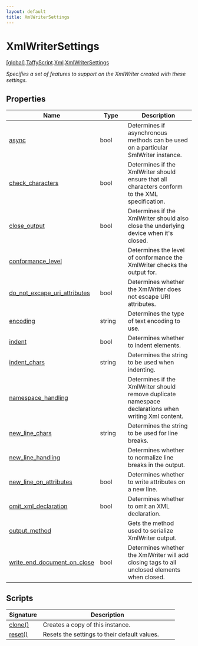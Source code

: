 ```yaml
---
layout: default
title: XmlWriterSettings
---
```


# XmlWriterSettings

[\[global\]]({{site.baseurl}}/docs/).[TaffyScript]({{site.baseurl}}/docs/TaffyScript/).[Xml]({{site.baseurl}}/docs/TaffyScript/Xml/).[XmlWriterSettings]({{site.baseurl}}/docs/TaffyScript/Xml/XmlWriterSettings/)

_Specifies a set of features to support on the XmlWriter created with these settings._

## Properties

<table>
  <col width="15%">
  <col width="15%">
  <thead>
    <tr>
      <th>Name</th>
      <th>Type</th>
      <th>Description</th>
    </tr>
  </thead>
  <tbody>
    <tr>
      <td><a href="{{site.baseurl}}/docs/TaffyScript/Xml/XmlWriterSettings/async/">async</a></td>
      <td>bool</td>
      <td>Determines if asynchronous methods can be used on a particular SmlWriter instance.</td>
    </tr>
    <tr>
      <td><a href="{{site.baseurl}}/docs/TaffyScript/Xml/XmlWriterSettings/check_characters/">check_characters</a></td>
      <td>bool</td>
      <td>Determines if the XmlWriter should ensure that all characters conform to the XML specification.</td>
    </tr>
    <tr>
      <td><a href="{{site.baseurl}}/docs/TaffyScript/Xml/XmlWriterSettings/close_output/">close_output</a></td>
      <td>bool</td>
      <td>Determines if the XmlWriter should also close the underlying device when it's closed.</td>
    </tr>
    <tr>
      <td><a href="{{site.baseurl}}/docs/TaffyScript/Xml/XmlWriterSettings/conformance_level/">conformance_level</a></td>
      <td></td>
      <td>Determines the level of conformance the XmlWriter checks the output for.</td>
    </tr>
    <tr>
      <td><a href="{{site.baseurl}}/docs/TaffyScript/Xml/XmlWriterSettings/do_not_excape_uri_attributes/">do_not_excape_uri_attributes</a></td>
      <td>bool</td>
      <td>Determines whether the XmlWriter does not escape URI attributes.</td>
    </tr>
    <tr>
      <td><a href="{{site.baseurl}}/docs/TaffyScript/Xml/XmlWriterSettings/encoding/">encoding</a></td>
      <td>string</td>
      <td>Determines the type of text encoding to use.</td>
    </tr>
    <tr>
      <td><a href="{{site.baseurl}}/docs/TaffyScript/Xml/XmlWriterSettings/indent/">indent</a></td>
      <td>bool</td>
      <td>Determines whether to indent elements.</td>
    </tr>
    <tr>
      <td><a href="{{site.baseurl}}/docs/TaffyScript/Xml/XmlWriterSettings/indent_chars/">indent_chars</a></td>
      <td>string</td>
      <td>Determines the string to be used when indenting.</td>
    </tr>
    <tr>
      <td><a href="{{site.baseurl}}/docs/TaffyScript/Xml/XmlWriterSettings/namespace_handling/">namespace_handling</a></td>
      <td></td>
      <td>Determines if the XmlWriter should remove duplicate namespace declarations when writing Xml content.</td>
    </tr>
    <tr>
      <td><a href="{{site.baseurl}}/docs/TaffyScript/Xml/XmlWriterSettings/new_line_chars/">new_line_chars</a></td>
      <td>string</td>
      <td>Determines the string to be used for line breaks.</td>
    </tr>
    <tr>
      <td><a href="{{site.baseurl}}/docs/TaffyScript/Xml/XmlWriterSettings/new_line_handling/">new_line_handling</a></td>
      <td></td>
      <td>Determines whether to normalize line breaks in the output.</td>
    </tr>
    <tr>
      <td><a href="{{site.baseurl}}/docs/TaffyScript/Xml/XmlWriterSettings/new_line_on_attributes/">new_line_on_attributes</a></td>
      <td>bool</td>
      <td>Determines whether to write attributes on a new line.</td>
    </tr>
    <tr>
      <td><a href="{{site.baseurl}}/docs/TaffyScript/Xml/XmlWriterSettings/omit_xml_declaration/">omit_xml_declaration</a></td>
      <td>bool</td>
      <td>Determines whether to omit an XML declaration.</td>
    </tr>
    <tr>
      <td><a href="{{site.baseurl}}/docs/TaffyScript/Xml/XmlWriterSettings/output_method/">output_method</a></td>
      <td></td>
      <td>Gets the method used to serialize XmlWriter output.</td>
    </tr>
    <tr>
      <td><a href="{{site.baseurl}}/docs/TaffyScript/Xml/XmlWriterSettings/write_end_document_on_close/">write_end_document_on_close</a></td>
      <td>bool</td>
      <td>Determines whether the XmlWriter will add closing tags to all unclosed elements when closed.</td>
    </tr>
  </tbody>
</table>

## Scripts

<table>
  <col width="20%">
  <thead>
    <tr>
      <th>Signature</th>
      <th>Description</th>
    </tr>
  </thead>
  <tbody>
    <tr>
      <td><a href="{{site.baseurl}}/docs/TaffyScript/Xml/XmlWriterSettings/clone">clone()</a></td>
      <td>Creates a copy of this instance.</td>
    </tr>
    <tr>
      <td><a href="{{site.baseurl}}/docs/TaffyScript/Xml/XmlWriterSettings/reset">reset()</a></td>
      <td>Resets the settings to their default values.</td>
    </tr>
  </tbody>
</table>
